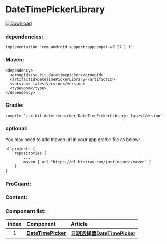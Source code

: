 # DateTimePickerLibrary
[ ![Download](https://api.bintray.com/packages/justinquote/maven/DateTimePickerLibrary/images/download.svg) ](https://bintray.com/justinquote/maven/DateTimePickerLibrary/_latestVersion)

### dependencies:
```
implementation 'com.android.support:appcompat-v7:27.1.1'
```
### Maven:
```
<dependency>
  <groupId>jsc.kit.datetimepicker</groupId>
  <artifactId>DateTimePickerLibrary</artifactId>
  <version>_latestVersion</version>
  <type>pom</type>
</dependency>
```
### Gradle:
```
compile 'jsc.kit.datetimepicker:DateTimePickerLibrary:_latestVersion'
```
### optional:
You may need to add maven url in your app gradle file as below:
```
allprojects {
    repositories {
        ...
        maven { url "https://dl.bintray.com/justinquote/maven" }
    }
}
``` 
### ProGuard:
### Content:
### Component list:

| index | Component | Article |
|:---:|:---|:---|
| 1  | [**DateTimePicker**](/DateTimePickerLibrary/src/main/java/jsc/kit/datetimepicker/widget/DateTimePicker.java) | [**日期选择器DateTimePicker**](https://www.jianshu.com/p/db19efcaa226) |

